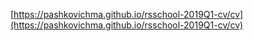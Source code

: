 [https://pashkovichma.github.io/rsschool-2019Q1-cv/cv](https://pashkovichma.github.io/rsschool-2019Q1-cv/cv)